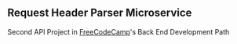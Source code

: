 ## Request Header Parser Microservice

Second API Project in [FreeCodeCamp](https://www.freecodecamp.org/challenges/request-header-parser-microservice)'s Back End Development Path
